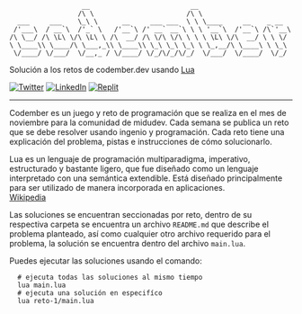 ```
                  __                         __                       
                 /\ \                       /\ \                      
  ___     ___    \_\ \      __     ___ ___  \ \ \____     __    _ __  
 /'___\  / __`\  /'_` \   /'__`\ /' __` __`\ \ \ '__`\  /'__`\ /\`'__\
/\ \__/ /\ \L\ \/\ \L\ \ /\  __/ /\ \/\ \/\ \ \ \ \L\ \/\  __/ \ \ \/ 
\ \____\\ \____/\ \___,_\\ \____\\ \_\ \_\ \_\ \ \_,__/\ \____\ \ \_\ 
 \/____/ \/___/  \/__,_ / \/____/ \/_/\/_/\/_/  \/___/  \/____/  \/_/ 

```

Solución a los retos de codember.dev usando [Lua](https://www.lua.org)

[![Twitter](https://img.shields.io/badge/Twitter-%231DA1F2.svg?style=for-the-badge&logo=Twitter&logoColor=white)](https://twitter.com/fredoist)
[![LinkedIn](https://img.shields.io/badge/linkedin-%230077B5.svg?style=for-the-badge&logo=linkedin&logoColor=white)](https://www.linkedin.com/in/alfredogonzalezr)
[![Replit](https://img.shields.io/badge/Replit-DD1200?style=for-the-badge&logo=Replit&logoColor=white)](https://replit.com/@fredoist/codemberdev)

---
Codember es un juego y reto de programación que se realiza en el mes de noviembre para la comunidad de midudev. Cada semana se publica un reto que se debe resolver usando ingenio y programación. Cada reto tiene una explicación del problema, pistas e instrucciones de cómo solucionarlo.

Lua es un lenguaje de programación multiparadigma, imperativo, estructurado y bastante ligero, que fue diseñado como un lenguaje interpretado con una semántica extendible. Está diseñado principalmente para ser utilizado de manera incorporada en aplicaciones. <br />
[Wikipedia](https://es.wikipedia.org/wiki/Lua)

Las soluciones se encuentran seccionadas por reto, dentro de su respectiva carpeta se encuentra un archivo `README.md` que describe el problema planteado, así como cualquier otro archivo requerido para el problema, la solución se encuentra dentro del archivo `main.lua`.

Puedes ejecutar las soluciones usando el comando:
```shell
  # ejecuta todas las soluciones al mismo tiempo
  lua main.lua
  # ejecuta una solución en especifíco
  lua reto-1/main.lua
```
